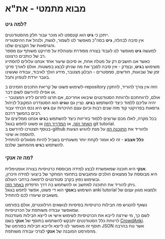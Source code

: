 # מבוא מתמטי - את"א

### למה גיט?

ייתכן כי **גיט** הוא קונספט לא מוכר עבור חלק מהסטודנטים. \
אין סיבה לבהלה, **גיט** בסה"כ מאפשר לנו לשמור, לגשת, ולנהל את ההיסטוריה והגרסאות של הקבצים שלנו. \
למעשה **גיט** מאפשר לנו לעבוד בצורה מסודרת ומנוהלת על פרויקט משותף עם מספר רב של כותבים כרצוננו. \
כאשר אנו חושבים רק על מטלה אחת, או סיכום שיעור אחד אנחנו עלולים להסתייג משימוש ב**גיט**, ובצדק - אין סיבה לסבך את מה שניתן לבצע בפשטות. 
אולם לאורך פרקי זמן של שבועות, חודשים, סמסטרים - הבלגן מצטבר, מידע הולך לאיבוד, עבודה שעשינו בעבר יורדת לטמיון וחבל.

לשימוש פשוט של קריאת התכנים הזמינים ב-repository הזה אין צורך להוריד, להתקין או אפילו להירשם לשום דבר. \
אולם, לרווחתכם ולרווחת הסטודנטים שיבואו אחריכם, אם תרצו לתרום לידע המצטבר - יהיה עליכם ללמוד כיצד להשתמש ב**גיט**.
נציין גם ש**גיט** הוא הסטנדרט המקובל לניהול גרסאות בפרויקטי קוד מזה שנים רבות וכיום עצם ההיכרות עם **גיט** היא נכס הכרחי עבור רבים בהמשך דרכם. \
בכל מקרה, לאלו מכם שרוצים ללמוד בזריזות כיצד להשתמש ב**גיט** אנחנו ממליצים על 
[האתר הזה](https://learngitbranching.js.org/), או 
[המדריך הזה](https://github.com/skills/introduction-to-github) או פשוט לחפש בגוגל git tutorial. \
בנוסף תצטרכו להירשם ב-github ולהוריד את [התוכנה הזו](https://desktop.github.com/) על מנת להגיש הצעות להוספה או שינוי. \
**כלל אצבע** - זה לא אמור לקחת יותר משעתיים בשביל להיות מסוגלים להתחיל להשתמש ב**גיט** מהמחשב שלכם.

### מה זה אנקי?

**אנקי** היא תוכנה שמאפשרת לבצע למידה מבוססת כרטיסיות בצורה אופטימלית. \
היא מבוססת על ממצאים הולכים ומתגבשים בתחומי המחקר של ביצועי למידה וזיכרון, ובשימוש נפוץ בקרב סטודנטים לרפואה ברחבי העולם. \
ניתן להוריד את התוכנה למחשב או להשתמש בה דרך הדפדפן [באתר הזה](https://apps.ankiweb.net/). \
השימוש ב**אנקי** הוא די פשוט, אפשר לחפש בגוגל anki tutorial ולמצוא מגוון עצום של משאבים שיעזרו לכם להתחיל.

נשאף להנגיש פה חבילות כרטיסיות בסיסיות לנושאים הרלוונטיים, אולם בפורמט שמאפשר עבודה משותפת על הכרטיסיות. \
לשם כך, מי שירצה לייבא את הכרטיסיות לשימוש אישי או לייצא חבילות מעודכנות לרווחת כלל הסטודנטים יתבקש להשתמש בתוסף של **אנקי** בשם [CrowdAnki](https://ankiweb.net/shared/info/1788670778). \
תוסף זה מאפשר לנו לייצא ולייבא חבילות בפורמט של JSON אשר נוח בהרבה מהפורמט המובנה של **אנקי** לצרכי עבודה משותפת.
